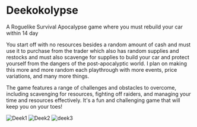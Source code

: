 # Deekokolypse
A Roguelike Survival Apocalypse game where you must rebuild your car within 14 day 

You start off with no resources besides a random amount of cash and must use it to purchase from the trader which also has random supplies and restocks and must 
also scavenge for supplies to build your car and protect yourself from the dangers of the post-apocalyptic world. I plan on making this more and more random each 
playthrough with more events, price variations, and many more things.


The game features a range of challenges and obstacles to overcome, including scavenging for resources, fighting off raiders, and managing your time and resources
effectively. It's a fun and challenging game that will keep you on your toes!



![Deek1](https://user-images.githubusercontent.com/103245650/232601571-518bca0a-1f02-4766-9a74-abe225fcb69e.png)
![Deek2](https://user-images.githubusercontent.com/103245650/232601581-c89976e0-d9a1-4bde-9138-3f18753621ab.png)
![deek3](https://user-images.githubusercontent.com/103245650/232601591-0b5b3f2d-d3d8-4aa8-b0fd-d39be551ed22.png)
